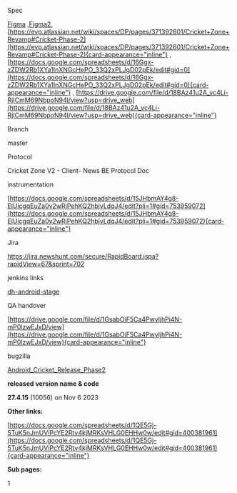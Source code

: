 Spec

[Figma](https://www.figma.com/file/Xn941mKTL9yi1lxmd9ARMJ/Cricket-Zone?type=design&node-id=8402-116871&mode=design&t=WGm3cAiDVqxgPjCV-4)
,[Figma2](https://www.figma.com/file/Xn941mKTL9yi1lxmd9ARMJ/Cricket-Zone?type=design&node-id=8402-116873&mode=design&t=WGm3cAiDVqxgPjCV-4),
[https://evp.atlassian.net/wiki/spaces/DP/pages/371392601/Cricket+Zone+Revamp#Cricket-Phase-2](https://evp.atlassian.net/wiki/spaces/DP/pages/371392601/Cricket+Zone+Revamp#Cricket-Phase-2){card-appearance="inline"}
,
[https://docs.google.com/spreadsheets/d/16Ggx-zZDW2Rb1XYa1InXNGcHePO_33Q2xPLJgD02pEk/edit#gid=0](https://docs.google.com/spreadsheets/d/16Ggx-zZDW2Rb1XYa1InXNGcHePO_33Q2xPLJgD02pEk/edit#gid=0){card-appearance="inline"}
,
[https://drive.google.com/file/d/18BAz41u2A_vc4Li-RjICmM69NbpoN94l/view?usp=drive_web](https://drive.google.com/file/d/18BAz41u2A_vc4Li-RjICmM69NbpoN94l/view?usp=drive_web){card-appearance="inline"}

Branch

master

Protocol

Cricket Zone V2 - Client- News BE Protocol Doc

instrumentation

[https://docs.google.com/spreadsheets/d/15JHbmAY4g8-ElUicgqEuZa0v2wRjPehKQ2hbjvLdqJ4/edit?pli=1#gid=753959072](https://docs.google.com/spreadsheets/d/15JHbmAY4g8-ElUicgqEuZa0v2wRjPehKQ2hbjvLdqJ4/edit?pli=1#gid=753959072){card-appearance="inline"}

Jira

<https://jira.newshunt.com/secure/RapidBoard.jspa?rapidView=67&sprint=702>

jenkins links

[dh-android-stage](https://build.newshunt.com/job/dh-android-stage/)

QA handover

[https://drive.google.com/file/d/1GsabOiF5Ca4PwyljhPi4N-mP0lzwEJxD/view](https://drive.google.com/file/d/1GsabOiF5Ca4PwyljhPi4N-mP0lzwEJxD/view){card-appearance="inline"}

bugzilla

[Android_Cricket_Release_Phase2](https://bugzilla.newshunt.com/eterno/buglist.cgi?bug_status=UNCONFIRMED&bug_status=CONFIRMED&bug_status=IN_PROGRESS&bug_status=RESOLVED&bug_status=VERIFIED&bug_status=UNDER_DEV_VERI&component=Android_Cricket_Release_Phase2&list_id=181735&product=Newhunt%20Ideate%20and%20Videos&query_format=advanced&resolution=---)

**released version name & code**

**27.4.15** (10056) on Nov 6 2023

**Other links:**

[https://docs.google.com/spreadsheets/d/1QE5Gj-5TuK5nJmUViPcYE2Rtv4kjMRKsVHLG0EHHw0w/edit#gid=400381961](https://docs.google.com/spreadsheets/d/1QE5Gj-5TuK5nJmUViPcYE2Rtv4kjMRKsVHLG0EHHw0w/edit#gid=400381961){card-appearance="inline"}

**Sub pages:**

1
